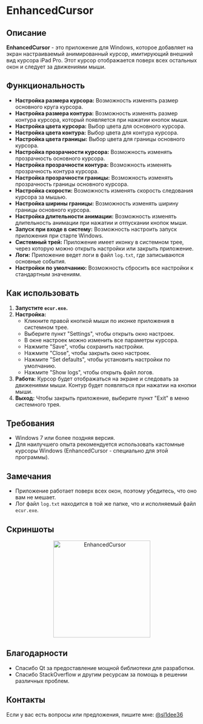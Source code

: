 # EnhancedCursor

## Описание

**EnhancedCursor** - это приложение для Windows, которое добавляет на экран настраиваемый анимированный курсор, имитирующий внешний вид курсора iPad Pro. Этот курсор отображается поверх всех остальных окон и следует за движениями мыши.

## Функциональность

*   **Настройка размера курсора:** Возможность изменять размер основного круга курсора.
*   **Настройка размера контура:** Возможность изменять размер контура курсора, который появляется при нажатии кнопок мыши.
*   **Настройка цвета курсора:** Выбор цвета для основного курсора.
*   **Настройка цвета контура:** Выбор цвета для контура курсора.
*   **Настройка цвета границы:** Выбор цвета для границы основного курсора.
*   **Настройка прозрачности курсора:** Возможность изменять прозрачность основного курсора.
*   **Настройка прозрачности контура:** Возможность изменять прозрачность контура курсора.
*   **Настройка прозрачности границы:** Возможность изменять прозрачность границы основного курсора.
*   **Настройка скорости:** Возможность изменять скорость следования курсора за мышью.
*   **Настройка ширины границы:** Возможность изменять ширину границы основного курсора.
*   **Настройка длительности анимации:** Возможность изменять длительность анимации при нажатии и отпускании кнопок мыши.
*   **Запуск при входе в систему:** Возможность настроить запуск приложения при старте Windows.
*   **Системный трей:** Приложение имеет иконку в системном трее, через которую можно открыть настройки или закрыть приложение.
*   **Логи:** Приложение ведет логи в файл `log.txt`, где записываются основные события.
*   **Настройки по умолчанию:** Возможность сбросить все настройки к стандартным значениям.

## Как использовать

1.  **Запустите `ecur.exe`.**
2.  **Настройка:**
    *   Кликните правой кнопкой мыши по иконке приложения в системном трее.
    *   Выберите пункт "Settings", чтобы открыть окно настроек.
    *   В окне настроек можно изменить все параметры курсора.
    *   Нажмите "Save", чтобы сохранить настройки.
    *   Нажмите "Close", чтобы закрыть окно настроек.
    *   Нажмите "Set defaults", чтобы установить настройки по умолчанию.
    *   Нажмите "Show logs", чтобы открыть файл логов.
3.  **Работа:** Курсор будет отображаться на экране и следовать за движениями мыши. Контур будет появляться при нажатии на кнопки мыши.
4.  **Выход:** Чтобы закрыть приложение, выберите пункт "Exit" в меню системного трея.

## Требования

*   Windows 7 или более поздняя версия.
*   Для наилучшего опыта рекомендуется использовать кастомные курсоры Windows (EnhancedCursor - специально для этой программы).

## Замечания

*   Приложение работает поверх всех окон, поэтому убедитесь, что оно вам не мешает.
*   Лог файл `log.txt` находится в той же папке, что и исполняемый файл `ecur.exe`.

## Скриншоты

<div align="center">
    <img src="https://github.com/user-attachments/assets/d9f0dbeb-3e8c-4bda-9757-b9da60f75f5d" alt="EnhancedCursor" width="256" height="256">
</div>

## Благодарности

*   Спасибо Qt за предоставление мощной библиотеки для разработки.
*   Спасибо StackOverflow и другим ресурсам за помощь в решении различных проблем.

## Контакты

Если у вас есть вопросы или предложения, пишите мне: [@sl1dee36](https://www.github.com/sl1dee36)

